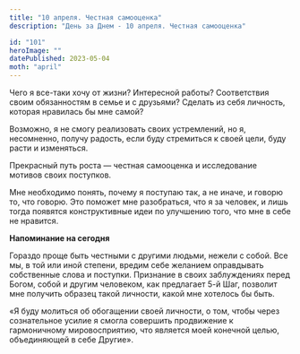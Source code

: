 ```yaml
---
title: "10 апреля. Честная самооценка"
description: "День за Днем - 10 апреля. Честная самооценка"

id: "101"
heroImage: ""
datePublished: 2023-05-04
moth: "april"
---
```


Чего я все-таки хочу от жизни? Интересной работы? Соответствия своим
обязанностям в семье и с друзьями? Сделать из себя личность, которая нравилась
бы мне самой?

Возможно, я не смогу реализовать своих устремлений, но я, несомненно, получу
радость, если буду стремиться к своей цели, буду расти и изменяться.

Прекрасный путь роста — честная самооценка и исследование мотивов своих
поступков.

Мне необходимо понять, почему я поступаю так, а не иначе, и говорю то, что
говорю. Это поможет мне разобраться, что я за человек, и лишь тогда появятся
конструктивные идеи по улучшению того, что мне в себе не нравится.

**Напоминание на сегодня**

Гораздо проще быть честными с другими людьми, нежели с собой. Все мы, в той
или иной степени, вредим себе желанием оправдывать собственные слова и
поступки. Признание в своих заблуждениях перед Богом, собой и другим
человеком, как предлагает 5-й Шаг, позволит мне получить образец такой
личности, какой мне хотелось бы быть.

«Я буду молиться об обогащении своей личности, о том, чтобы через сознательное
усилие я смогла совершить продвижение к гармоничному мировосприятию, что
является моей конечной целью, объединяющей в себе Другие».
